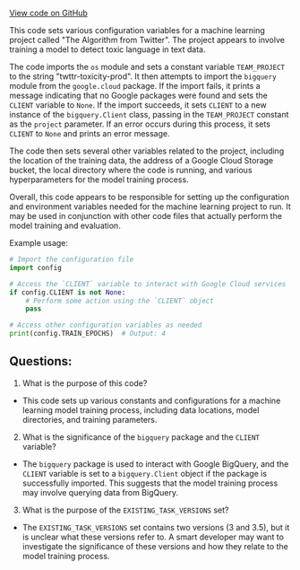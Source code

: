 [View code on GitHub](https://github.com/misbahsy/the-algorithm/trust_and_safety_models/toxicity/settings/default_settings_tox.py)

This code sets various configuration variables for a machine learning project called "The Algorithm from Twitter". The project appears to involve training a model to detect toxic language in text data. 

The code imports the `os` module and sets a constant variable `TEAM_PROJECT` to the string "twttr-toxicity-prod". It then attempts to import the `bigquery` module from the `google.cloud` package. If the import fails, it prints a message indicating that no Google packages were found and sets the `CLIENT` variable to `None`. If the import succeeds, it sets `CLIENT` to a new instance of the `bigquery.Client` class, passing in the `TEAM_PROJECT` constant as the `project` parameter. If an error occurs during this process, it sets `CLIENT` to `None` and prints an error message.

The code then sets several other variables related to the project, including the location of the training data, the address of a Google Cloud Storage bucket, the local directory where the code is running, and various hyperparameters for the model training process. 

Overall, this code appears to be responsible for setting up the configuration and environment variables needed for the machine learning project to run. It may be used in conjunction with other code files that actually perform the model training and evaluation. 

Example usage:

```python
# Import the configuration file
import config

# Access the `CLIENT` variable to interact with Google Cloud services
if config.CLIENT is not None:
    # Perform some action using the `CLIENT` object
    pass

# Access other configuration variables as needed
print(config.TRAIN_EPOCHS)  # Output: 4
```
## Questions: 
 1. What is the purpose of this code?
- This code sets up various constants and configurations for a machine learning model training process, including data locations, model directories, and training parameters.

2. What is the significance of the `bigquery` package and the `CLIENT` variable?
- The `bigquery` package is used to interact with Google BigQuery, and the `CLIENT` variable is set to a `bigquery.Client` object if the package is successfully imported. This suggests that the model training process may involve querying data from BigQuery.

3. What is the purpose of the `EXISTING_TASK_VERSIONS` set?
- The `EXISTING_TASK_VERSIONS` set contains two versions (3 and 3.5), but it is unclear what these versions refer to. A smart developer may want to investigate the significance of these versions and how they relate to the model training process.